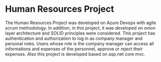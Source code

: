 # Human Resources Project
 The Human Resources Project was developed on Azure Devops with agile scrum methodology. In addition, in this project, it was developed on onion layer architecture and SOLID principles were considered. This project has authentication and authorization to log in as company manager and personal roles. Users whose role is the company manager can access all informations and expenses of the personnel, approve or reject their expenses. Also this project is developed based on asp.net core mvc.
